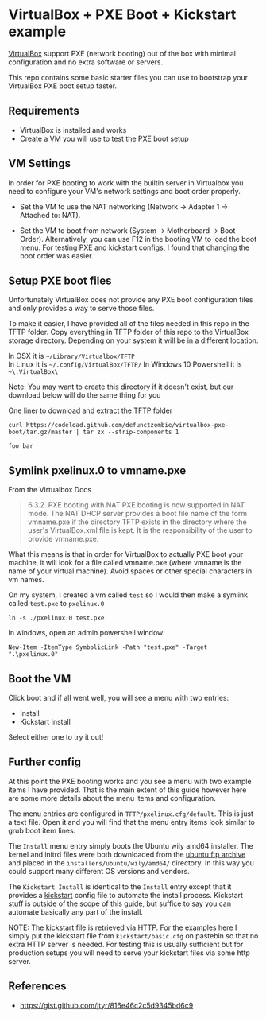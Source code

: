 # VirtualBox + PXE Boot + Kickstart example

[VirtualBox](https://www.virtualbox.org/wiki/Downloads) support PXE (network booting) out of the box with minimal configuration and no extra software or servers.

This repo contains some basic starter files you can use to bootstrap your VirtualBox PXE boot setup faster.

## Requirements

* VirtualBox is installed and works
* Create a VM you will use to test the PXE boot setup

## VM Settings

In order for PXE booting to work with the builtin server in Virtualbox you need to configure your VM's network settings and boot order properly.

* Set the VM to use the NAT networking (Network -> Adapter 1 -> Attached to: NAT).

* Set the VM to boot from network (System -> Motherboard -> Boot Order). Alternatively, you can use F12 in the booting VM to load the boot menu. For testing PXE and kickstart configs, I found that changing the boot order was easier.

## Setup PXE boot files

Unfortunately VirtualBox does not provide any PXE boot configuration files and only provides a way to serve those files.

To make it easier, I have provided all of the files needed in this repo in the TFTP folder. Copy everything in TFTP folder of this repo to the VirtualBox storage directory. Depending on your system it will be in a different location.

In OSX it is `~/Library/Virtualbox/TFTP`  
In Linux it is `~/.config/VirtualBox/TFTP/`
In Windows 10 Powershell it is `~\.VirtualBox\`

Note: You may want to create this directory if it doesn't exist, but our download below will do the same thing for you

One liner to download and extract the TFTP folder
```shell
curl https://codeload.github.com/defunctzombie/virtualbox-pxe-boot/tar.gz/master | tar zx --strip-components 1
```

```shell
foo bar
````

## Symlink pxelinux.0 to vmname.pxe

From the Virtualbox Docs

> 6.3.2. PXE booting with NAT
> PXE booting is now supported in NAT mode. The NAT DHCP server provides a boot file name of the form vmname.pxe if the directory TFTP exists in the directory where the user's VirtualBox.xml file is kept. It is the responsibility of the user to provide vmname.pxe.

What this means is that in order for VirtualBox to actually PXE boot your machine, it will look for a file called vmname.pxe (where vmname is the name of your virtual machine). Avoid spaces or other special characters in vm names.

On my system, I created a vm called `test` so I would then make a symlink called `test.pxe` to `pxelinux.0`

```shell
ln -s ./pxelinux.0 test.pxe
```

In windows, open an admin powershell window: 
```shell
New-Item -ItemType SymbolicLink -Path "test.pxe" -Target ".\pxelinux.0"
```

## Boot the VM

Click boot and if all went well, you will see a menu with two entries:

* Install
* Kickstart Install

Select either one to try it out!

## Further config

At this point the PXE booting works and you see a menu with two example items I have provided. That is the main extent of this guide however here are some more details about the menu items and configuration.

The menu entries are configured in `TFTP/pxelinux.cfg/default`. This is just a text file. Open it and you will find that the menu entry items look similar to grub boot item lines.

The `Install` menu entry simply boots the Ubuntu wily amd64 installer. The kernel and initrd files were both downloaded from the [ubuntu ftp archive][1] and placed in the `installers/ubuntu/wily/amd64/` directory. In this way you could support many different OS versions and vendors.

The `Kickstart Install` is identical to the `Install` entry except that it provides a [kickstart](https://en.wikipedia.org/wiki/Kickstart_(Linux)) config file to automate the install process. Kickstart stuff is outside of the scope of this guide, but suffice to say you can automate basically any part of the install.

NOTE: The kickstart file is retrieved via HTTP. For the examples here I simply put the kickstart file from `kickstart/basic.cfg` on pastebin so that no extra HTTP server is needed. For testing this is usually sufficient but for production setups you will need to serve your kickstart files via some http server.

## References
* https://gist.github.com/jtyr/816e46c2c5d9345bd6c9

[1]: http://ftp.ubuntu.com/ubuntu/dists/wily/main/installer-amd64/current/images/netboot/ubuntu-installer/amd64/
